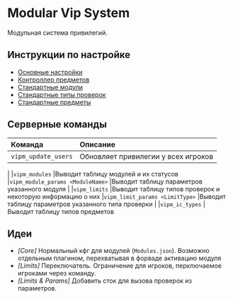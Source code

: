 # Modular Vip System

Модульная система привилегий.

## Инструкции по настройке

- [Основные настройки](readme/configs.md)
- [Контроллер предметов](readme/items.md)
- [Стандартные модули](readme/default-modules.md)
- [Стандартные типы проверок](readme/default-limits.md)
- [Стандартные предметы](readme/default-items.md)

## Серверные команды

|Команда                            |Описание
|:---                               |:---
|`vipm_update_users`                |Обновляет привилегии у всех игроков
|
|`vipm_modules`                     |Выводит таблицу модулей и их статусов
|`vipm_module_params <ModuleName>`  |Выводит таблицу параметров указанного модуля
|
|`vipm_limits`                      |Выводит таблицу типов проверок и некоторую информацию о них
|`vipm_limit_params <LimitType>`    |Выводит таблицу параметров указанного типа проверки
|
|`vipm_ic_types`                    |Выводит таблицу типов предметов

## Идеи

- _\[Core\]_ Нормальный кфг для модулей (`Modules.json`). Возможно отдельным плагином, перехватывая в форваде активацию модуля
- _\[Limits\]_ Переключатель. Ограничение для игроков, перключаемое игроками через команду.
- _\[Limits & Params\]_ Добавить сток для вызова проверок из параметров.
